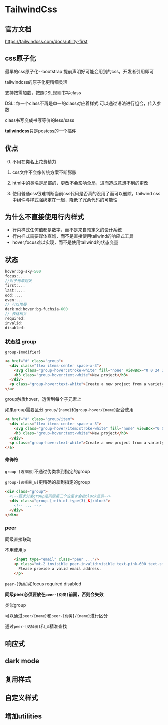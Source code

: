 # TailwindCss

## 官方文档

https://tailwindcss.com/docs/utility-first

## css原子化

最早的css原子化--bootstrap
提前声明好可能会用到的css，开发者引用即可

tailwindcss的原子化更精细灵活

支持按需加载，按照DSL规则书写class

DSL:
每一个class不再是单一的class对应着样式
可以通过语法进行组合，传入参数

class书写变成书写等价的less/sass

**tailwindcss**只是postcss的一个插件

## 优点

0. 不用在类名上花费精力

0. css文件不会像传统方案不断膨胀

0. html中的类名是局部的，更改不会影响全局，进而造成意想不到的更改

0. 使用普通css很难判断当前css代码是否真的没用了而可以删除，tailwind css中组件与样式强绑定在一起，降低了冗余代码的可能性

## 为什么不直接使用行内样式

* 行内样式任何值都是数字，而不是来自预定义的设计系统
* 行内样式需要媒体查询，而不是直接使用tailwind的响应式工具
* hover,focus难以实现，而不是使用tailwind的状态变量

## 状态

```js
hover:bg-sky-500
focus:...
//对子元素起效
first:...
last:....
odd:.... 
even:....
// 可以堆叠
dark:md:hover:bg-fuchsia-600
// 表格相关
required:
invalid:
disabled:
```

### 状态组 group

`group-{modifier}`

```html
<a href="#" class="group">
  <div class="flex items-center space-x-3">
    <svg class="group-hover:stroke-white" fill="none" viewBox="0 0 24 24"><!-- ... --></svg>
    <h3 class="group-hover:text-white">New project</h3>
  </div>
  <p class="group-hover:text-white">Create a new project from a variety of starting templates.</p>
</a>
```

group触发hover，透传到每个子元素上

如果group需要区分
`group/{name}`和`group-hover/{name}`配合使用

```html
<a href="#" class="group/item">
  <div class="flex items-center space-x-3">
    <svg class="group-hover/item:stroke-white" fill="none" viewBox="0 0 24 24"><!-- ... --></svg>
    <h3 class="group-hover:text-white">New project</h3>
  </div>
  <p class="group-hover:text-white">Create a new project from a variety of starting templates.</p>
</a>

```

#### 修饰符

`group-[选择器]`不通过伪类拿到指定的group

`group-[选择器_&]`更精确的拿到指定的group

```html
<div class="group">
  <!--要求父亲group是同级第三个这里才会按block显示-->
  <div class="group-[:nth-of-type(3)_&]:block">
    <!-- ... -->
  </div>
</div>
```

### peer

同级直接联动

不用使用js

```html
    <input type="email" class="peer ..."/>
    <p class="mt-2 invisible peer-invalid:visible text-pink-600 text-sm">
      Please provide a valid email address.
    </p>
```

`peer-[伪类]`如focus required disabled

**同级peer必须要放在`peer-[伪类]`前面，否则会失效**

类似group

可以通过`peer/{name}`和`peer-[伪类]/{name}`进行区分

通过`peer-[选择器]`和`_&`精准查找

## 响应式

## dark mode

## 复用样式

## 自定义样式

## 增加utilities
